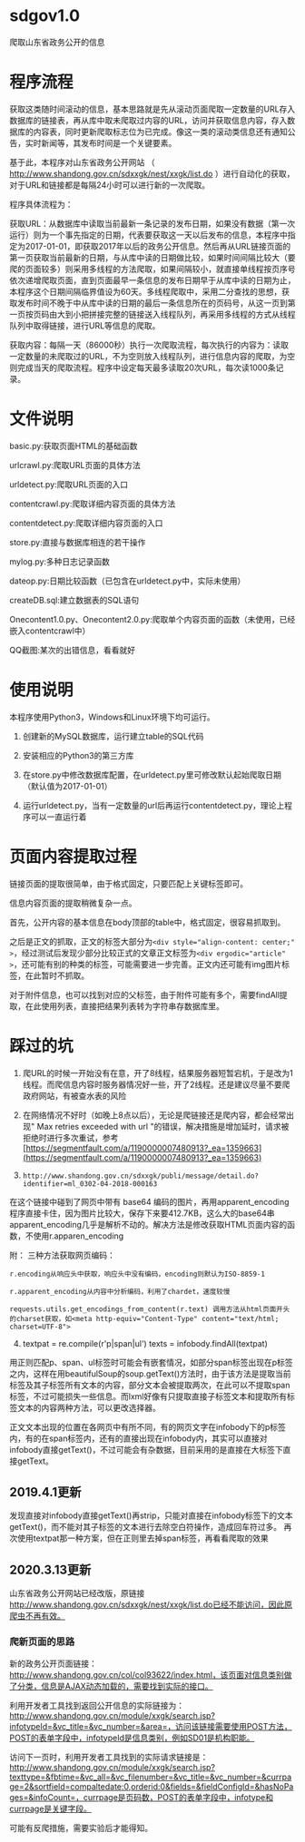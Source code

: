 # sdgov1.0
爬取山东省政务公开的信息

# 程序流程

获取这类随时间滚动的信息，基本思路就是先从滚动页面爬取一定数量的URL存入数据库的链接表，再从库中取未爬取过内容的URL，访问并获取信息内容，存入数据库的内容表，同时更新爬取标志位为已完成。像这一类的滚动类信息还有通知公告，实时新闻等，其发布时间是一个关键要素。

基于此，本程序对山东省政务公开网站 （ http://www.shandong.gov.cn/sdxxgk/nest/xxgk/list.do ）进行自动化的获取，对于URL和链接都是每隔24小时可以进行新的一次爬取。

程序具体流程为：

获取URL：从数据库中读取当前最新一条记录的发布日期，如果没有数据（第一次运行）则为一个事先指定的日期，代表要获取这一天以后发布的信息，本程序中指定为2017-01-01，即获取2017年以后的政务公开信息。然后再从URL链接页面的第一页获取当前最新的日期，与从库中读的日期做比较，如果时间间隔比较大（要爬的页面较多）则采用多线程的方法爬取，如果间隔较小，就直接单线程按页序号依次递增爬取页面，直到页面最早一条信息的发布日期早于从库中读的日期为止，本程序这个日期间隔临界值设为60天。多线程爬取中，采用二分查找的思想，获取发布时间不晚于中从库中读的日期的最后一条信息所在的页码号，从这一页到第一页按页码由大到小把拼接完整的链接送入线程队列，再采用多线程的方式从线程队列中取得链接，进行URL等信息的爬取。


获取内容：每隔一天（86000秒）执行一次爬取流程，每次执行的内容为：读取一定数量的未爬取过的URL，不为空则放入线程队列，进行信息内容的爬取，为空则完成当天的爬取流程。程序中设定每天最多读取20次URL，每次读1000条记录。


# 文件说明

basic.py:获取页面HTML的基础函数

urlcrawl.py:爬取URL页面的具体方法

urldetect.py:爬取URL页面的入口

contentcrawl.py:爬取详细内容页面的具体方法

contentdetect.py:爬取详细内容页面的入口

store.py:直接与数据库相连的若干操作

mylog.py:多种日志记录函数

dateop.py:日期比较函数（已包含在urldetect.py中，实际未使用）

createDB.sql:建立数据表的SQL语句

Onecontent1.0.py、Onecontent2.0.py:爬取单个内容页面的函数（未使用，已经嵌入contentcrawl中）

QQ截图:某次的出错信息，看看就好


# 使用说明

本程序使用Python3，Windows和Linux环境下均可运行。

1. 创建新的MySQL数据库，运行建立table的SQL代码

2. 安装相应的Python3的第三方库

3. 在store.py中修改数据库配置，在urldetect.py里可修改默认起始爬取日期（默认值为2017-01-01）

4. 运行urldetect.py，当有一定数量的url后再运行contentdetect.py，理论上程序可以一直运行着

# 页面内容提取过程

链接页面的提取很简单，由于格式固定，只要匹配上关键标签即可。

信息内容页面的提取稍微复杂一点。

首先，公开内容的基本信息在body顶部的table中，格式固定，很容易抓取到。

之后是正文的抓取，正文的标签大部分为`<div style="align-content: center;" >`，经过测试后发现少部分比较正式的文章正文标签为`<div ergodic="article" >`，还可能有别的种类的标签，可能需要进一步完善。正文内还可能有img图片标签，在此暂时不抓取。

对于附件信息，也可以找到对应的父标签，由于附件可能有多个，需要findAll提取，在此使用列表，直接把结果列表转为字符串存数据库里。


# 踩过的坑


1. 爬URL的时候一开始没有在意，开了8线程，结果服务器短暂宕机，于是改为1线程。而爬信息内容时服务器情况好一些，开了2线程。还是建议尽量不要爬政府网站，有被查水表的风险


2. 在网络情况不好时（如晚上8点以后），无论是爬链接还是爬内容，都会经常出现" Max retries exceeded with url "的错误，解决措施是增加延时，请求被拒绝时进行多次重试，参考 [https://segmentfault.com/a/1190000007480913?_ea=1359663](https://segmentfault.com/a/1190000007480913?_ea=1359663)



3. `http://www.shandong.gov.cn/sdxxgk/publi/message/detail.do?identifier=ml_0302-04-2018-000163`

在这个链接中碰到了网页中带有 base64 编码的图片，再用apparent\_encoding程序直接卡住，因为图片比较大，保存下来要412.7KB，这么大的base64串apparent\_encoding几乎是解析不动的。解决方法是修改获取HTML页面内容的函数，不使用r.apparen\_encoding

附：
	三种方法获取网页编码：
	
	r.encoding从响应头中获取，响应头中没有编码，encoding则默认为ISO-8859-1
	
	r.apparent_encoding从内容中分析编码，利用了chardet，速度较慢
	
	requests.utils.get_encodings_from_content(r.text) 调用方法从html页面开头
	的charset获取，如<meta http-equiv="Content-Type" content="text/html; charset=UTF-8">



4.  
	textpat = re.compile(r'p|span|ul')
    texts = infobody.findAll(textpat)

用正则匹配p、span、ul标签时可能会有嵌套情况，如部分span标签出现在p标签之内，这样在用beautifulSoup的soup.getText()方法时，由于该方法是提取当前标签及其子标签所有文本的内容，部分文本会被提取两次，在此可以不提取span标签，不过可能损失一些信息。而lxml好像有只提取直接子标签文本和提取所有标签文本的内容两种方法，可以更改选择器。

正文文本出现的位置在各网页中有所不同，有的网页文字在infobody下的p标签内，有的在span标签内，还有的直接出现在infobody内，其实可以直接对infobody直接getText()，不过可能会有杂数据，目前采用的是直接在大标签下直接getText。



## 2019.4.1更新

发现直接对infobody直接getText()再strip，只能对直接在infobody标签下的文本getText()，而不能对其子标签的文本进行去除空白符操作，造成回车符过多。 再次使用textpat那一种方案，但在正则里去掉span标签，再看看爬取的效果



## 2020.3.13更新

山东省政务公开网站已经改版，原链接 http://www.shandong.gov.cn/sdxxgk/nest/xxgk/list.do已经不能访问，因此原爬虫不再有效。

### 爬新页面的思路

新的政务公开页面链接：http://www.shandong.gov.cn/col/col93622/index.html，该页面对信息类别做了分类，信息是AJAX动态加载的，需要找到实际的接口。

利用开发者工具找到返回公开信息的实际链接为：http://www.shandong.gov.cn/module/xxgk/search.jsp?infotypeId=&vc_title=&vc_number=&area=，访问该链接需要使用POST方法，POST的表单字段中，infotypeId是信息类别，例如SD01是机构职能。

访问下一页时，利用开发者工具找到的实际请求链接是：http://www.shandong.gov.cn/module/xxgk/search.jsp?texttype=&fbtime=&vc_all=&vc_filenumber=&vc_title=&vc_number=&currpage=2&sortfield=compaltedate:0,orderid:0&fields=&fieldConfigId=&hasNoPages=&infoCount=，currpage是页码数，POST的表单字段中，infotype和currpage是关键字段。

可能有反爬措施，需要实验后才能得知。



